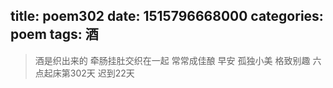 title: poem302
date: 1515796668000
categories: poem
tags: 酒
---
> 酒是织出来的
牵肠挂肚交织在一起
常常成佳酿
早安
孤独小美
格致别趣
六点起床第302天 迟到22天